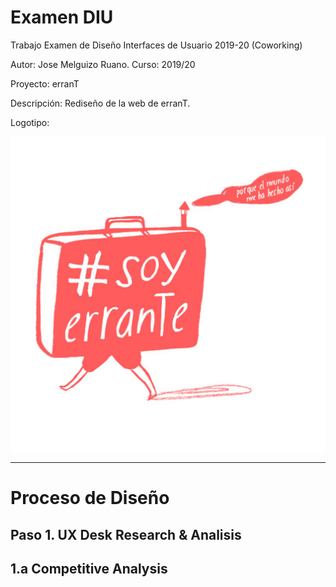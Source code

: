 # Examen DIU 
Trabajo Examen de Diseño Interfaces de Usuario 2019-20 (Coworking)

Autor: Jose Melguizo Ruano.  Curso: 2019/20 

Proyecto: erranT

Descripción: Rediseño de la web de erranT.

Logotipo:

![Método UX](contenidos/logo.jpg)

----- 

# Proceso de Diseño 

## Paso 1. UX Desk Research & Analisis

1.a Competitive Analysis
-----

